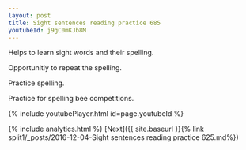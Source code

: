 ```yaml
---
layout: post
title: Sight sentences reading practice 685
youtubeId: j9gC0mKJb8M
---
```

 
 
Helps to learn sight words and their spelling.

Opportunitiy to repeat the spelling. 

Practice spelling. 
 
Practice for spelling bee competitions. 
 
{% include youtubePlayer.html id=page.youtubeId %}
 
 
{% include analytics.html %} 
[Next]({{ site.baseurl }}{% link  split1/_posts/2016-12-04-Sight sentences reading practice 625.md%})
 
